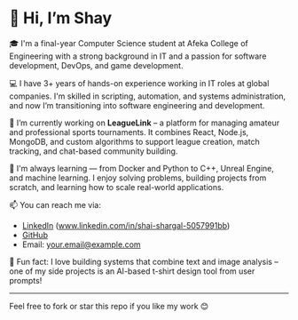 # 👋 Hi, I’m Shay

🎓 I'm a final-year Computer Science student at Afeka College of Engineering with a strong background in IT and a passion for software development, DevOps, and game development.

💻 I have 3+ years of hands-on experience working in IT roles at global companies. I'm skilled in scripting, automation, and systems administration, and now I’m transitioning into software engineering and development.

🚀 I’m currently working on **LeagueLink** – a platform for managing amateur and professional sports tournaments. It combines React, Node.js, MongoDB, and custom algorithms to support league creation, match tracking, and chat-based community building.

🧠 I'm always learning — from Docker and Python to C++, Unreal Engine, and machine learning. I enjoy solving problems, building projects from scratch, and learning how to scale real-world applications.

📫 You can reach me via:

- [LinkedIn](#) (www.linkedin.com/in/shai-shargal-5057991bb)
- [GitHub](https://github.com/Shai-Shargal?tab=repositories)
- Email: your.email@example.com

🧩 Fun fact: I love building systems that combine text and image analysis – one of my side projects is an AI-based t-shirt design tool from user prompts!

---

Feel free to fork or star this repo if you like my work 😊
